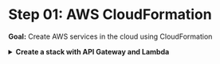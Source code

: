 # Step 01: AWS CloudFormation

**Goal:** Create AWS services in the cloud using CloudFormation

<details>
<summary><b>Create a stack with API Gateway and Lambda</b></summary><p>

1. (If you cloned the repository locally, skip the the next 2 points)
Go to link:
https://raw.githubusercontent.com/getndazn/introduction-to-serveless-workshop/master/01_CloudFormation/stack-template.yml

2. Right click the page, and save it on you computer

3. In the AWS Console, go to the CloudFormation section: https://eu-central-1.console.aws.amazon.com/cloudformation

4. In the top right, click on `Create stack`

5. Select: `Template is ready`, and `Upload template file`

6. Upload the template you just downloaded 

7. Click on `Next`

8. For both fields `Stack name` and `AppName` insert the same value `intro-to-serverless-` followed by your name - for example `intro-to-serverless-john-smith`

9. Click on `Next`

10. Skip everything and click on `Next`

11. Click on the warning checkbox related to `AWS::IAM::Role`

12. Click on `Create stack`

13. Wait for the stack progress to be `COMPLETED`
</details>
